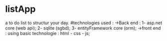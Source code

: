 # listApp
a to do list to structur your day. 
#technologies used :
  ->Back end :
      1- asp.net core (web api);
      2- sqlite (sgbd);
      3- entityFramework core (orm);
  ->front end :
      using basic technologie : html - css - js;
